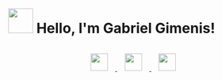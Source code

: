 #  <img src="https://raw.githubusercontent.com/alexnaiman/alexnaiman/master/resources/welcomeglitch.gif" width="50px" /> Hello, I'm Gabriel Gimenis!

<p align="center">
  <a href="https://www.linkedin.com/in/gabriel-gimenis-ab1136224/">
    <img src="https://raw.githubusercontent.com/alexnaiman/alexnaiman/master/resources/linkedin.webp"  width="35px" style="margin: 15px;" />
  </a>
  <a href="https://www.instagram.com/gimenis_gabriel/">
    <img src="https://raw.githubusercontent.com/alexnaiman/alexnaiman/master/resources/instagram.webp"  width="35px" style="margin: 15px;" />
  </a>
  <a href="gabrielgimenis2004@hotmail.com">
    <img src="https://raw.githubusercontent.com/alexnaiman/alexnaiman/master/resources/gmail.png" height="35px" style="margin: 15px;" />
  </a>
</p>
